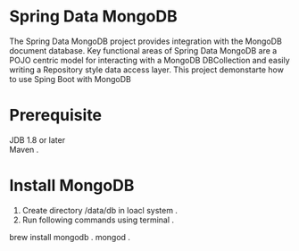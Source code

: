 # Spring Data MongoDB

The Spring Data MongoDB project provides integration with the MongoDB document database. Key functional areas of Spring Data MongoDB are a POJO centric model for interacting with a MongoDB DBCollection and easily writing a Repository style data access layer.
This project demonstarte how to use Sping Boot with MongoDB

# Prerequisite

JDB 1.8 or later<br/> 
Maven . 



# Install MongoDB

1) Create directory /data/db in loacl system . 
2) Run following commands using terminal . 

brew install mongodb . 
mongod . 



